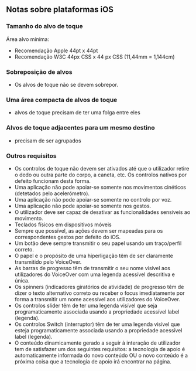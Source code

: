 
## Notas sobre plataformas iOS

### Tamanho do alvo de toque

Área alvo mínima:

- Recomendação Apple 44pt x 44pt
- Recomendação W3C 44px CSS x 44 px CSS (11,44mm = 1,144cm)

### Sobreposição de alvos
- Os alvos de toque não se devem sobrepor.

### Uma área compacta de alvos de toque
- alvos de toque precisam de ter uma folga entre eles

### Alvos de toque adjacentes para um mesmo destino
- precisam de ser agrupados

### Outros requisitos

- Os controlos de toque não devem ser ativados até que o utilizador retire o dedo ou outra parte do corpo, a caneta, etc. Os controlos nativos por defeito funcionam desta forma.
- Uma aplicação não pode apoiar-se somente nos movimentos cinéticos (detetados pelo acelerómetro).
- Uma aplicação não pode apoiar-se somente no controlo por voz.
- Uma aplicação não pode apoiar-se somente nos gestos.
- O utilizador deve ser capaz de desativar as funcionalidades sensíveis ao movimento.
- Teclados físicos em dispositivos móveis
- Sempre que possível, as ações devem ser mapeadas para os correspondentes gestos por defeito do iOS.
- Um botão deve sempre transmitir o seu papel usando um traço/perfil correto.
- O papel e o propósito de uma hiperligação têm de ser claramente transmitido pelo VoiceOver.
- As barras de progresso têm de transmitir o seu nome visível aos utilizadores do VoiceOver com uma legenda acessível descritiva e única.
- Os spinners (indicadores giratórios de atividade) de progresso têm de dizer o texto alternativo correto ou receber o focus imediatamente por forma a transmitir um nome acessível aos utilizadores do VoiceOver.
- Os controlos slider têm de ter uma legenda visível que seja programaticamente associada usando a propriedade acessível label (legenda).
- Os controlos Switch (interruptor) têm de ter uma legenda visível que esteja programaticamente associada usando a propriedade acessível label (legenda).
- O conteúdo dinamicamente gerado a seguir à interação de utilizador tem de satisfazer um dos seguintes requisitos: a tecnologia de apoio é automaticamente informada do novo conteúdo OU o novo conteúdo é a próxima coisa que a tecnologia de apoio irá encontrar na página.

